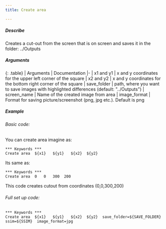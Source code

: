 ```yaml
---
title: Create area

---
```

##### Describe
Creates a cut-out from the screen that is on screen and saves it in the folder: ../Outputs

##### Arguments

<div class="table-responsive">

{: .table}
| Arguments | Documentation
|-
| x1 and y1 | x and y coordinates for the upper left corner of the square
| x2 and y2 | x and y coordinates for the bottom right corner of the square
| save_folder | path, where you want to save images with highlighted differences (default: "../Outputs")
| screen_name | Name of the created image from area
| image_format | Format for saving picture/screenshot (png, jpg etc.). Default is png

</div>

##### Example

###### Basic code:
You can create area imagine as:
```robotframework
*** Keywords ***
Create area  ${x1}   ${y1}   ${x2}  ${y2}
```

Its same as:
```robotframework
*** Keywords ***
Create area  0   0   300  200
```
This code creates cutout from coordinates (0,0,300,200)

###### Full set up code:

```robotframework
*** Keywords ***
Create area  ${x1}   ${y1}   ${x2}  ${y2}  save_folder=${SAVE_FOLDER}  ssim=${SSIM}  image_format=jpg
```